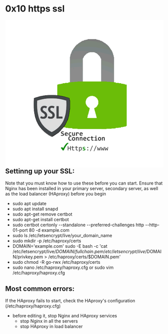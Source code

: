 # 0x10 https ssl
<img align="left" alt="C" style="padding-right;" src="ssl.gif">

## Settinng up your SSL:
Note that you must know how to use these before you can start. Ensure that
Nginx has been installed in your primary server, secondary server, as well
as the load balancer (HAproxy) before you begin
- sudo apt update
- sudo apt install snapd
- sudo apt-get remove certbot
- sudo apt-get install certbot
- sudo certbot certonly --standalone --preferred-challenges http --http-01-port 80 -d example.com
- sudo ls /etc/letsencrypt/live/your_domain_name
- sudo mkdir -p /etc/haproxy/certs
- DOMAIN='example.com' sudo -E bash -c 'cat /etc/letsencrypt/live/$DOMAIN/fullchain.pem /etc/letsencrypt/live/$DOMAIN/privkey.pem > /etc/haproxy/certs/$DOMAIN.pem'
- sudo chmod -R go-rwx /etc/haproxy/certs
- sudo nano /etc/haproxy/haproxy.cfg or sudo vim /etc/haproxy/haproxy.cfg

## Most common errors:
If the HAproxy fails to start, check the HAproxy's configuration (/etc/haproxy/haproxy.cfg)
-  before editing it, stop Nginx and HAproxy services
    -  stop Nginx in all the servers
    -  stop HAproxy in load balancer
